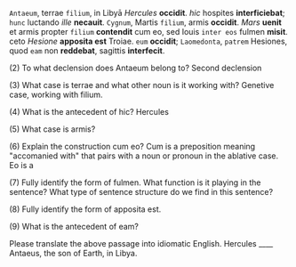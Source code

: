 `Antaeum`, terrae `filium`, in Libyā *Hercules* **occidit**. *hic* hospites **interficiebat**; `hunc` luctando *ille* **necauit**. `Cygnum`, Martis `filium`, armis **occidit**. *Mars* **uenit** et armis propter `filium` **contendit** cum eo, sed Iouis `inter eos` fulmen **misit**. ceto *Hesione* **apposita est** Troiae. `eum` **occidit**; `Laomedonta`, `patrem` Hesiones, quod `eam` non **reddebat**, sagittis **interfecit**.

(2) To what declension does Antaeum belong to?
    Second declension

(3) What case is terrae and what other noun is it working with?
    Genetive case, working with filium. 

(4) What is the antecedent of hic?
    Hercules

(5) What case is armis?
    

(6) Explain the construction cum eo?
    Cum is a preposition meaning "accomanied with" that pairs with a noun or pronoun in the     ablative case. Eo is a 

(7) Fully identify the form of fulmen. What function is it playing in the sentence? What type of sentence structure do we find in this sentence?


(8) Fully identify the form of apposita est.


(9) What is the antecedent of eam?


Please translate the above passage into idiomatic English.
Hercules ____ Antaeus, the son of Earth, in Libya. 





